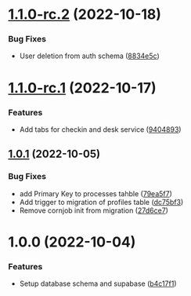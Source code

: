 # [1.1.0-rc.2](https://github.com/technologiestiftung/zms-supabase/compare/v1.1.0-rc.1...v1.1.0-rc.2) (2022-10-18)


### Bug Fixes

* User deletion from auth schema ([8834e5c](https://github.com/technologiestiftung/zms-supabase/commit/8834e5c5241f653c557a513584ac7985f1333688))

# [1.1.0-rc.1](https://github.com/technologiestiftung/zms-supabase/compare/v1.0.1...v1.1.0-rc.1) (2022-10-17)


### Features

* Add tabs for checkin and desk service ([9404893](https://github.com/technologiestiftung/zms-supabase/commit/94048939bf587bf3822f271a235e1ae654eb009b))

## [1.0.1](https://github.com/technologiestiftung/zms-supabase/compare/v1.0.0...v1.0.1) (2022-10-05)


### Bug Fixes

* add Primary Key to processes tahble ([79ea5f7](https://github.com/technologiestiftung/zms-supabase/commit/79ea5f7c92e272c4f41f69a31754b34b3875d4da))
* Add trigger to migration of profiles table ([dc75bf3](https://github.com/technologiestiftung/zms-supabase/commit/dc75bf3e68cf33444fd46b14ef523ab5c41448ae))
* Remove cornjob init from migration ([27d6ce7](https://github.com/technologiestiftung/zms-supabase/commit/27d6ce79b6faefe2a44133d99c5b0820fb323992))

# 1.0.0 (2022-10-04)


### Features

* Setup database schema and supabase ([b4c17f1](https://github.com/technologiestiftung/zms-supabase/commit/b4c17f1e7a48870878a24bc279c35d5a634836df))
